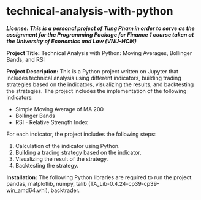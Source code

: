 # technical-analysis-with-python

**_License: This is a personal project of Tung Pham in order to serve as the assignment for the Programming Package for Finance 1 course taken at the University of Economics and Law (VNU-HCM)_**

**Project Title:** 
Technical Analysis with Python: Moving Averages, Bollinger Bands, and RSI

**Project Description:**
This is a Python project written on Jupyter that includes technical analysis using different indicators, building trading strategies based on the indicators, visualizing the results, and backtesting the strategies. The project includes the implementation of the following indicators:

+ Simple Moving Average of MA 200
+ Bollinger Bands
+ RSI - Relative Strength Index

For each indicator, the project includes the following steps:

1. Calculation of the indicator using Python.
2. Building a trading strategy based on the indicator.
3. Visualizing the result of the strategy.
4. Backtesting the strategy.

**Installation:**
The following Python libraries are required to run the project: pandas, matplotlib, numpy, talib (TA_Lib-0.4.24-cp39-cp39-win_amd64.whl), backtrader.

